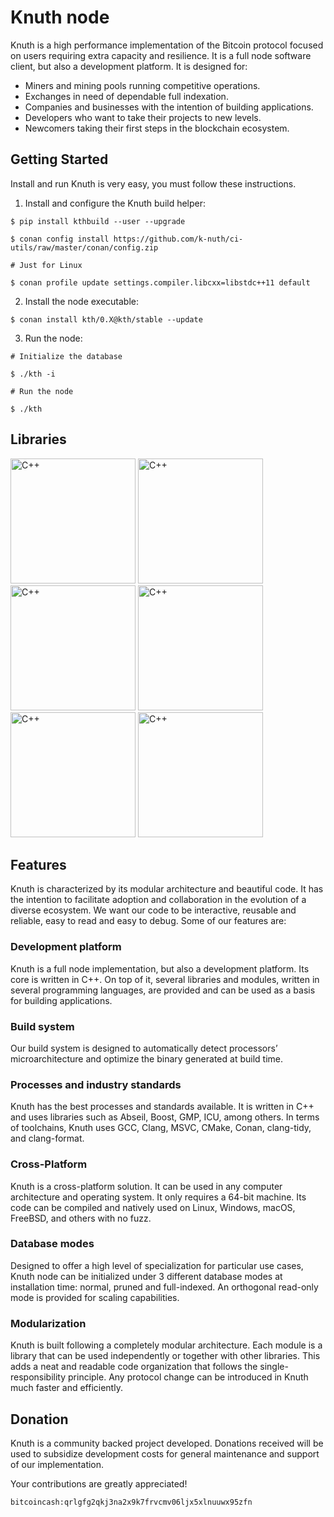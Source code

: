 # Knuth node

Knuth is a high performance implementation of the Bitcoin protocol focused on users requiring extra capacity and resilience. It is a full node software client, but also a development platform. It is designed for:

- Miners and mining pools running competitive operations.
- Exchanges in need of dependable full indexation.
- Companies and businesses with the intention of building applications.
- Developers who want to take their projects to new levels.
- Newcomers taking their first steps in the blockchain ecosystem.

## Getting Started

Install and run Knuth is very easy, you must follow these instructions.

1. Install and configure the Knuth build helper:

```
$ pip install kthbuild --user --upgrade

$ conan config install https://github.com/k-nuth/ci-utils/raw/master/conan/config.zip

# Just for Linux

$ conan profile update settings.compiler.libcxx=libstdc++11 default
```

2. Install the node executable:

```
$ conan install kth/0.X@kth/stable --update
```

3. Run the node:

```
# Initialize the database

$ ./kth -i

# Run the node

$ ./kth
```

## Libraries

<a href="https://github.com/k-nuth/node"><img alt="C++" src="https://kth.cash/images/libraries/cpp.svg" width="200" height="200" /></a>
<a href="https://github.com/k-nuth/c-api"><img alt="C++" src="https://kth.cash/images/libraries/c.svg" width="200" height="200" /></a>
<a href="https://github.com/k-nuth/cs-api"><img alt="C++" src="https://kth.cash/images/libraries/csharp.svg" width="200" height="200" /></a>
<a href="https://github.com/k-nuth/js-api"><img alt="C++" src="https://kth.cash/images/libraries/javascript.svg" width="200" height="200" /></a>
<a href="https://github.com/k-nuth/js-api"><img alt="C++" src="https://kth.cash/images/libraries/typescript.svg" width="200" height="200" /></a>
<a href="https://github.com/k-nuth/py-api"><img alt="C++" src="https://kth.cash/images/libraries/python.svg" width="200" height="200" /></a>


## Features

Knuth is characterized by its modular architecture and beautiful code. It has the intention to facilitate adoption and collaboration in the evolution of a diverse ecosystem. We want our code to be interactive, reusable and reliable, easy to read and easy to debug. Some of our features are:

### Development platform

Knuth is a full node implementation, but also a development platform. Its core is written in C++. On top of it, several libraries and modules, written in several programming languages, are provided and can be used as a basis for building applications.

### Build system

Our build system is designed to automatically detect processors’ microarchitecture and optimize the binary generated at build time.

### Processes and industry standards

Knuth has the best processes and standards available. It is written in C++ and uses libraries such as Abseil, Boost, GMP, ICU, among others. In terms of toolchains, Knuth uses GCC, Clang, MSVC, CMake, Conan, clang-tidy, and clang-format.

### Cross-Platform

Knuth is a cross-platform solution. It can be used in any computer architecture and operating system. It only requires a 64-bit machine. Its code can be compiled and natively used on Linux, Windows, macOS, FreeBSD, and others with no fuzz.

### Database modes

Designed to offer a high level of specialization for particular use cases, Knuth node can be initialized under 3 different database modes at installation time: normal, pruned and full-indexed. An orthogonal read-only mode is provided for scaling capabilities.

### Modularization

Knuth is built following a completely modular architecture. Each module is a library that can be used independently or together with other libraries. This adds a neat and readable code organization that follows the single-responsibility principle. Any protocol change can be introduced in Knuth much faster and efficiently.


## Donation

Knuth is a community backed project developed. Donations received will be used to subsidize development costs for general maintenance and support of our implementation.

Your contributions are greatly appreciated!

`bitcoincash:qrlgfg2qkj3na2x9k7frvcmv06ljx5xlnuuwx95zfn`

